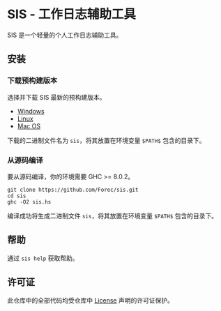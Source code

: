 # SIS - 工作日志辅助工具

SIS 是一个轻量的个人工作日志辅助工具。

## 安装
### 下载预构建版本
选择并下载 SIS 最新的预构建版本。
* [Windows](#)
* [Linux](#)
* [Mac OS](#)

下载的二进制文件名为 `sis`，将其放置在环境变量 `$PATH$` 包含的目录下。 

### 从源码编译
要从源码编译，你的环境需要 GHC >= 8.0.2。
```shell
git clone https://github.com/Forec/sis.git
cd sis
ghc -O2 sis.hs
```
编译成功将生成二进制文件 `sis`，将其放置在环境变量 `$PATH$` 包含的目录下。 

## 帮助
通过 `sis help` 获取帮助。

## 许可证
此仓库中的全部代码均受仓库中 [License](https://github.com/Forec/sis/blob/master/LICENSE) 声明的许可证保护。
